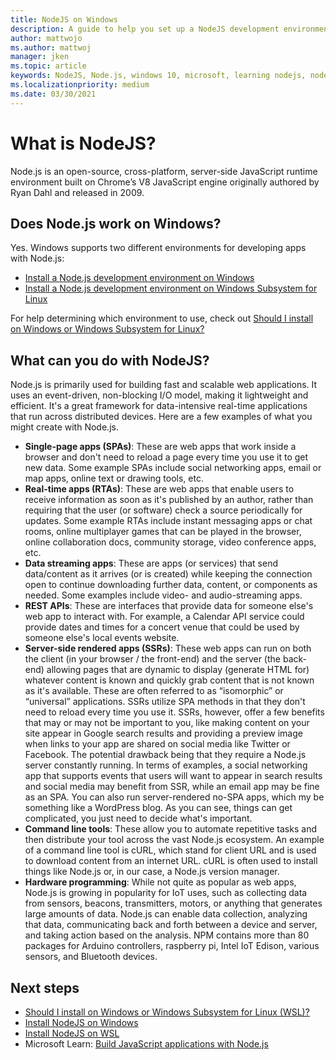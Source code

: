 ```yaml
---
title: NodeJS on Windows
description: A guide to help you set up a NodeJS development environment on Windows.
author: mattwojo 
ms.author: mattwoj 
manager: jken
ms.topic: article
keywords: NodeJS, Node.js, windows 10, microsoft, learning nodejs, node on windows, node on windows for beginners, develop with node on windows, developer with nodejs on windows
ms.localizationpriority: medium
ms.date: 03/30/2021
---
```


# What is NodeJS?

Node.js is an open-source, cross-platform, server-side JavaScript runtime environment built on Chrome’s V8 JavaScript engine originally authored by Ryan Dahl and released in 2009.

## Does Node.js work on Windows?

Yes. Windows supports two different environments for developing apps with Node.js:

- [Install a Node.js development environment on Windows](./nodejs-on-windows.md)
- [Install a Node.js development environment on Windows Subsystem for Linux](./nodejs-on-wsl.md)

For help determining which environment to use, check out [Should I install on Windows or Windows Subsystem for Linux?](./windows-or-wsl.md)

## What can you do with NodeJS?

Node.js is primarily used for building fast and scalable web applications. It uses an event-driven, non-blocking I/O model, making it lightweight and efficient. It's a great framework for data-intensive real-time applications that run across distributed devices. Here are a few examples of what you might create with Node.js.

- **Single-page apps (SPAs)**: These are web apps that work inside a browser and don't need to reload a page every time you use it to get new data. Some example SPAs include social networking apps, email or map apps, online text or drawing tools, etc.
- **Real-time apps (RTAs)**: These are web apps that enable users to receive information as soon as it's published by an author, rather than requiring that the user (or software) check a source periodically for updates. Some example RTAs include instant messaging apps or chat rooms, online multiplayer games that can be played in the browser, online collaboration docs, community storage, video conference apps, etc.
- **Data streaming apps**: These are apps (or services) that send data/content as it arrives (or is created) while keeping the connection open to continue downloading further data, content, or components as needed. Some examples include video- and audio-streaming apps.
- **REST APIs**: These are interfaces that provide data for someone else's web app to interact with. For example, a Calendar API service could provide dates and times for a concert venue that could be used by someone else's local events website.
- **Server-side rendered apps (SSRs)**: These web apps can run on both the client (in your browser / the front-end) and the server (the back-end) allowing pages that are dynamic to display (generate HTML for) whatever content is known and quickly grab content that is not known as it's available. These are often referred to as “isomorphic” or “universal” applications. SSRs utilize SPA methods in that they don't need to reload every time you use it. SSRs, however, offer a few benefits that may or may not be important to you, like making content on your site appear in Google search results and providing a preview image when links to your app are shared on social media like Twitter or Facebook. The potential drawback being that they require a Node.js server constantly running. In terms of examples, a social networking app that supports events that users will want to appear in search results and social media may benefit from SSR, while an email app may be fine as an SPA. You can also run server-rendered no-SPA apps, which my be something like a WordPress blog. As you can see, things can get complicated, you just need to decide what's important.
- **Command line tools**: These allow you to automate repetitive tasks and then distribute your tool across the vast Node.js ecosystem. An example of a command line tool is cURL, which stand for client URL and is used to download content from an internet URL. cURL is often used to install things like Node.js or, in our case, a Node.js version manager.
- **Hardware programming**: While not quite as popular as web apps, Node.js is growing in popularity for IoT uses, such as collecting data from sensors, beacons, transmitters, motors, or anything that generates large amounts of data. Node.js can enable data collection, analyzing that data, communicating back and forth between a device and server, and taking action based on the analysis. NPM contains more than 80 packages for Arduino controllers, raspberry pi, Intel IoT Edison, various sensors, and Bluetooth devices.

## Next steps

- [Should I install on Windows or Windows Subsystem for Linux (WSL)?](./windows-or-wsl.md)
- [Install NodeJS on Windows](./nodejs-on-windows.md)
- [Install NodeJS on WSL](./nodejs-on-wsl.md)
- Microsoft Learn: [Build JavaScript applications with Node.js](/learn/paths/build-javascript-applications-nodejs/)